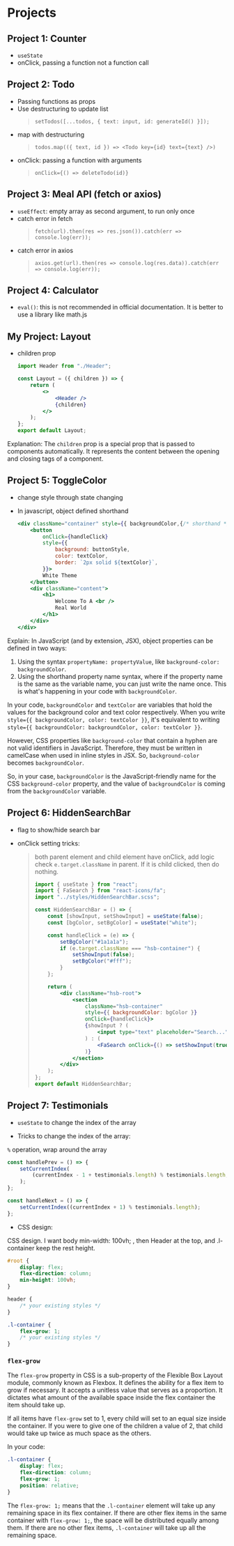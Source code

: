 # Projects

## Project 1: Counter

-   `useState`
-   onClick, passing a function not a function call

## Project 2: Todo

-   Passing functions as props
-   Use destructuring to update list
    > `setTodos([...todos, { text: input, id: generateId() }]);`
-   map with destructuring
    > `todos.map(({ text, id }) => <Todo key={id} text={text} />)`
-   onClick: passing a function with arguments
    > `onClick={() => deleteTodo(id)}`

## Project 3: Meal API (fetch or axios)

-   `useEffect`: empty array as second argument, to run only once
-   catch error in fetch
    > `fetch(url).then(res => res.json()).catch(err => console.log(err));`
-   catch error in axios
    > `axios.get(url).then(res => console.log(res.data)).catch(err => console.log(err));`

## Project 4: Calculator

-   `eval()`: this is not recommended in official documentation. It is better to use a library like math.js

## My Project: Layout

-   children prop

    ```jsx
    import Header from "./Header";

    const Layout = ({ children }) => {
        return (
            <>
                <Header />
                {children}
            </>
        );
    };
    export default Layout;
    ```

Explanation: The `children` prop is a special prop that is passed to components automatically. It represents the content between the opening and closing tags of a component.

## Project 5: ToggleColor

-   change style through state changing
-   In javascript, object defined shorthand

    ```jsx
    <div className="container" style={{ backgroundColor,{/* shorthand */} color: textColor }}>
        <button
            onClick={handleClick}
            style={{
                background: buttonStyle,
                color: textColor,
                border: `2px solid ${textColor}`,
            }}>
            White Theme
        </button>
        <div className="content">
            <h1>
                Welcome To A <br />
                Real World
            </h1>
        </div>
    </div>
    ```

Explain:
In JavaScript (and by extension, JSX), object properties can be defined in two ways:

1. Using the syntax `propertyName: propertyValue`, like `background-color: backgroundColor`.
2. Using the shorthand property name syntax, where if the property name is the same as the variable name, you can just write the name once. This is what's happening in your code with `backgroundColor`.

In your code, `backgroundColor` and `textColor` are variables that hold the values for the background color and text color respectively. When you write `style={{ backgroundColor, color: textColor }}`, it's equivalent to writing `style={{ backgroundColor: backgroundColor, color: textColor }}`.

However, CSS properties like `background-color` that contain a hyphen are not valid identifiers in JavaScript. Therefore, they must be written in camelCase when used in inline styles in JSX. So, `background-color` becomes `backgroundColor`.

So, in your case, `backgroundColor` is the JavaScript-friendly name for the CSS `background-color` property, and the value of `backgroundColor` is coming from the `backgroundColor` variable.

## Project 6: HiddenSearchBar

-   flag to show/hide search bar
-   onClick setting tricks:

    > both parent element and child element have onClick, add logic check `e.target.className` in parent. If it is child clicked, then do nothing.
    >
    > ```jsx
    > import { useState } from "react";
    > import { FaSearch } from "react-icons/fa";
    > import "../styles/HiddenSearchBar.scss";
    >
    > const HiddenSearchBar = () => {
    >     const [showInput, setShowInput] = useState(false);
    >     const [bgColor, setBgColor] = useState("white");
    >
    >     const handleClick = (e) => {
    >         setBgColor("#1a1a1a");
    >         if (e.target.className === "hsb-container") {
    >             setShowInput(false);
    >             setBgColor("#fff");
    >         }
    >     };
    >
    >     return (
    >         <div className="hsb-root">
    >             <section
    >                 className="hsb-container"
    >                 style={{ backgroundColor: bgColor }}
    >                 onClick={handleClick}>
    >                 {showInput ? (
    >                     <input type="text" placeholder="Search..." />
    >                 ) : (
    >                     <FaSearch onClick={() => setShowInput(true)} />
    >                 )}
    >             </section>
    >         </div>
    >     );
    > };
    > export default HiddenSearchBar;
    > ```

## Project 7: Testimonials

-   `useState` to change the index of the array

-   Tricks to change the index of the array:

`%` operation, wrap around the array

```js
const handlePrev = () => {
    setCurrentIndex(
        (currentIndex - 1 + testimonials.length) % testimonials.length,
    );
};

const handleNext = () => {
    setCurrentIndex((currentIndex + 1) % testimonials.length);
};
```

-   CSS design:

CSS design. I want body min-width: 100vh; , then Header at the top, and .l-container keep the rest height.

```css
#root {
    display: flex;
    flex-direction: column;
    min-height: 100vh;
}

header {
    /* your existing styles */
}

.l-container {
    flex-grow: 1;
    /* your existing styles */
}
```

### `flex-grow`

The `flex-grow` property in CSS is a sub-property of the Flexible Box Layout module, commonly known as Flexbox. It defines the ability for a flex item to grow if necessary. It accepts a unitless value that serves as a proportion. It dictates what amount of the available space inside the flex container the item should take up.

If all items have `flex-grow` set to 1, every child will set to an equal size inside the container. If you were to give one of the children a value of 2, that child would take up twice as much space as the others.

In your code:

```scss
.l-container {
    display: flex;
    flex-direction: column;
    flex-grow: 1;
    position: relative;
}
```

The `flex-grow: 1;` means that the `.l-container` element will take up any remaining space in its flex container. If there are other flex items in the same container with `flex-grow: 1;`, the space will be distributed equally among them. If there are no other flex items, `.l-container` will take up all the remaining space.
